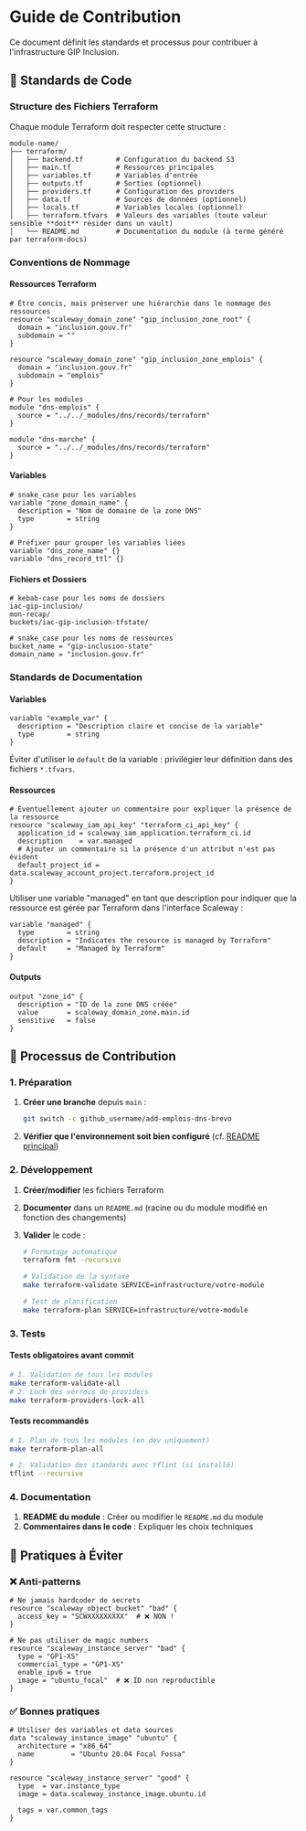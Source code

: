 # Guide de Contribution

Ce document définit les standards et processus pour contribuer à l'infrastructure GIP Inclusion.

## 🎯 Standards de Code

### Structure des Fichiers Terraform

Chaque module Terraform doit respecter cette structure :

```
module-name/
├── terraform/
│   ├── backend.tf        # Configuration du backend S3
│   ├── main.tf           # Ressources principales
│   ├── variables.tf      # Variables d'entrée
│   ├── outputs.tf        # Sorties (optionnel)
│   ├── providers.tf      # Configuration des providers
│   ├── data.tf           # Sources de données (optionnel)
│   ├── locals.tf         # Variables locales (optionnel)
│   ├── terraform.tfvars  # Valeurs des variables (toute valeur sensible **doit** résider dans un vault)
│   └── README.md         # Documentation du module (à terme généré par terraform-docs)
```

### Conventions de Nommage

#### Ressources Terraform

```hcl
# Être concis, mais préserver une hiérarchie dans le nommage des ressources
resource "scaleway_domain_zone" "gip_inclusion_zone_root" {
  domain = "inclusion.gouv.fr"
  subdomain = ""
}

resource "scaleway_domain_zone" "gip_inclusion_zone_emplois" {
  domain = "inclusion.gouv.fr"
  subdomain = "emplois"
}

# Pour les modules
module "dns-emplois" {
  source = "../../_modules/dns/records/terraform"
}

module "dns-marche" {
  source = "../../_modules/dns/records/terraform"
}
```

#### Variables

```hcl
# snake_case pour les variables
variable "zone_domain_name" {
  description = "Nom de domaine de la zone DNS"
  type        = string
}

# Préfixer pour grouper les variables liées
variable "dns_zone_name" {}
variable "dns_record_ttl" {}
```

#### Fichiers et Dossiers
```
# kebab-case pour les noms de dossiers
iac-gip-inclusion/
mon-recap/
buckets/iac-gip-inclusion-tfstate/

# snake_case pour les noms de ressources
bucket_name = "gip-inclusion-state"
domain_name = "inclusion.gouv.fr"
```

### Standards de Documentation

#### Variables

```hcl
variable "example_var" {
  description = "Description claire et concise de la variable"
  type        = string
}
```

Éviter d'utiliser le `default` de la variable : privilégier leur définition dans des fichiers `*.tfvars`.

#### Ressources

```hcl
# Éventuellement ajouter un commentaire pour expliquer la présence de la ressource
resource "scaleway_iam_api_key" "terraform_ci_api_key" {
  application_id = scaleway_iam_application.terraform_ci.id
  description    = var.managed
  # Ajouter un commentaire si la présence d'un attribut n'est pas évident
  default_project_id = data.scaleway_account_project.terraform.project_id
}
```

Utiliser une variable "managed" en tant que description pour indiquer que la ressource est gérée par Terraform dans l'interface Scaleway :

```
variable "managed" {
  type        = string
  description = "Indicates the resource is managed by Terraform"
  default     = "Managed by Terraform"
}
```

#### Outputs

```hcl
output "zone_id" {
  description = "ID de la zone DNS créée"
  value       = scaleway_domain_zone.main.id
  sensitive   = false
}
```

## 🔄 Processus de Contribution

### 1. Préparation

1. **Créer une branche** depuis `main` :
   ```bash
   git switch -c github_username/add-emplois-dns-brevo
   ```

2. **Vérifier que l'environnement soit bien configuré** (cf. [README principal](infrastructure/README.md))

### 2. Développement

1. **Créer/modifier** les fichiers Terraform
2. **Documenter** dans un `README.md` (racine ou du module modifié en fonction des changements)
3. **Valider** le code :

   ```bash
   # Formatage automatique
   terraform fmt -recursive

   # Validation de la syntaxe
   make terraform-validate SERVICE=infrastructure/votre-module

   # Test de planification
   make terraform-plan SERVICE=infrastructure/votre-module
   ```

### 3. Tests

#### Tests obligatoires avant commit

```bash
# 1. Validation de tous les modules
make terraform-validate-all
# 2. Lock des verrous de providers
make terraform-providers-lock-all
```

#### Tests recommandés

```bash
# 1. Plan de tous les modules (en dev uniquement)
make terraform-plan-all

# 2. Validation des standards avec tflint (si installé)
tflint --recursive
```

### 4. Documentation

1. **README du module** : Créer ou modifier le `README.md` du module
2. **Commentaires dans le code** : Expliquer les choix techniques


## 🚫 Pratiques à Éviter

### ❌ Anti-patterns

```hcl
# Ne jamais hardcoder de secrets
resource "scaleway_object_bucket" "bad" {
  access_key = "SCWXXXXXXXXX"  # ❌ NON !
}

# Ne pas utiliser de magic numbers
resource "scaleway_instance_server" "bad" {
  type = "GP1-XS"
  commercial_type = "GP1-XS"
  enable_ipv6 = true
  image = "ubuntu_focal"  # ❌ ID non reproductible
}
```

### ✅ Bonnes pratiques

```hcl
# Utiliser des variables et data sources
data "scaleway_instance_image" "ubuntu" {
  architecture = "x86_64"
  name         = "Ubuntu 20.04 Focal Fossa"
}

resource "scaleway_instance_server" "good" {
  type  = var.instance_type
  image = data.scaleway_instance_image.ubuntu.id

  tags = var.common_tags
}
```
